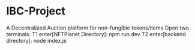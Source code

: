 # IBC-Project
A Decentralized Auction platform for non-fungible tokens/items
Open two terminals:
T1 enter[NFTPlanet Directory]: npm run dev
T2 enter[backend directory]: node index.js
